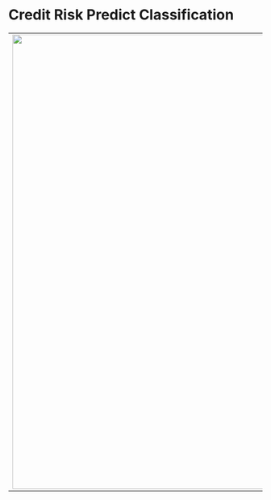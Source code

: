 # Credit Risk Predict Classification

<table>
  <tr>
    <td>
      <img src='https://upload.wikimedia.org/wikipedia/commons/thumb/4/4f/Credit-cards.jpg/800px-Credit-cards.jpg' width='900px' >
    </td>
    <td>
      "Credit Risk Predict Classification" adalah istilah yang mengacu pada proses membangun model klasifikasi untuk memprediksi risiko     kredit. Dalam konteks ini, tujuannya adalah untuk menilai sejauh mana seorang peminjam dapat dianggap berisiko gagal membayar pinjamannya (risiko kredit) atau tidak. Model klasifikasi ini biasanya menggunakan berbagai fitur atau variabel yang dapat mempengaruhi kelayakan peminjam, seperti usia, pendapatan, lama bekerja, dan sebagainya.
    </td>
  </tr>
</table>

